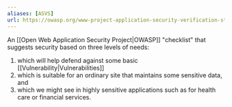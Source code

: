```yaml
---
aliases: [ASVS]
url: https://owasp.org/www-project-application-security-verification-standard/
---
```


An [[Open Web Application Security Project|OWASP]] "checklist" that suggests security based on three levels of needs:

1. which will help defend against some basic [[Vulnerability|Vulnerabilities]]
2. which is suitable for an ordinary site that maintains some sensitive data, and
3. which we might see in highly sensitive applications such as for health care or financial services.